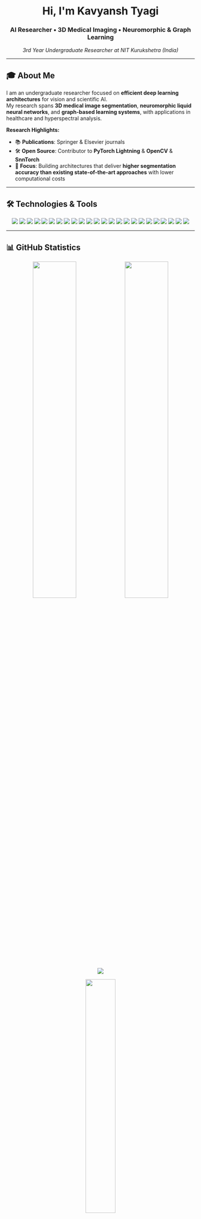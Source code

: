 <h1 align="center">Hi, I'm Kavyansh Tyagi</h1>
<h3 align="center">AI Researcher • 3D Medical Imaging • Neuromorphic & Graph Learning</h3>
<p align="center">
  <em>3rd Year Undergraduate Researcher at NIT Kurukshetra (India)</em>
</p>


---

## 🎓 About Me

I am an undergraduate researcher focused on **efficient deep learning architectures** for vision and scientific AI.  
My research spans **3D medical image segmentation**, **neuromorphic liquid neural networks**, and **graph-based learning systems**, with applications in healthcare and hyperspectral analysis.  

**Research Highlights:**
- 📚 **Publications**: Springer & Elsevier journals    
- 🛠️ **Open Source**: Contributor to **PyTorch Lightning** & **OpenCV** & **SnnTorch**  
- 🔬 **Focus**: Building architectures that deliver **higher segmentation accuracy than existing state-of-the-art approaches** with lower computational costs  

---

## 🛠️ Technologies & Tools

<p align="center">
  <!-- Languages -->
  <img src="https://img.shields.io/badge/Python-3776AB?style=for-the-badge&logo=python&logoColor=white" />
  <img src="https://img.shields.io/badge/C++-00599C?style=for-the-badge&logo=cplusplus&logoColor=white" />
  <img src="https://img.shields.io/badge/Rust-000000?style=for-the-badge&logo=rust&logoColor=white" />
  <img src="https://img.shields.io/badge/Java-007396?style=for-the-badge&logo=java&logoColor=white" />
  <img src="https://img.shields.io/badge/Bash-121011?style=for-the-badge&logo=gnubash&logoColor=white" />
  
  <!-- Core ML/DL -->
  <img src="https://img.shields.io/badge/PyTorch-EE4C2C?style=for-the-badge&logo=pytorch&logoColor=white" />
  <img src="https://img.shields.io/badge/TensorFlow-FF6F00?style=for-the-badge&logo=tensorflow&logoColor=white" />
  <img src="https://img.shields.io/badge/Keras-D00000?style=for-the-badge&logo=keras&logoColor=white" />
  <img src="https://img.shields.io/badge/JAX-3EBA77?style=for-the-badge&logo=jax&logoColor=black" />
  <img src="https://img.shields.io/badge/Scikit--Learn-F7931E?style=for-the-badge&logo=scikit-learn&logoColor=white" />
  
  <!-- Vision/NLP/Graph -->
  <img src="https://img.shields.io/badge/OpenCV-27338e?style=for-the-badge&logo=opencv&logoColor=white" />
  <img src="https://img.shields.io/badge/HuggingFace-FFD21F?style=for-the-badge&logo=huggingface&logoColor=black" />
  <img src="https://img.shields.io/badge/Transformers-ffcc00?style=for-the-badge&logo=transformers&logoColor=black" />
  <img src="https://img.shields.io/badge/torch_geometric-9933cc?style=for-the-badge" />
  <img src="https://img.shields.io/badge/NetworkX-003366?style=for-the-badge" />
  
  <!-- MLOps & Infra -->
  <img src="https://img.shields.io/badge/Weights_&_Biases-FFBE00?style=for-the-badge&logo=weightsandbiases&logoColor=black" />
  <img src="https://img.shields.io/badge/DVC-13AA52?style=for-the-badge&logo=dvc&logoColor=white" />
  <img src="https://img.shields.io/badge/Docker-2496ED?style=for-the-badge&logo=docker&logoColor=white" />
  <img src="https://img.shields.io/badge/Git-F05032?style=for-the-badge&logo=git&logoColor=white" />
  <img src="https://img.shields.io/badge/GitHub_Actions-2088FF?style=for-the-badge&logo=github-actions&logoColor=white" />
  <img src="https://img.shields.io/badge/Linux-FCC624?style=for-the-badge&logo=linux&logoColor=black" />
  
  <!-- Hardware -->
  <img src="https://img.shields.io/badge/Arduino-00979D?style=for-the-badge&logo=arduino&logoColor=white" />
  <img src="https://img.shields.io/badge/Raspberry_Pi-C51A4A?style=for-the-badge&logo=raspberrypi&logoColor=white" />
  <img src="https://img.shields.io/badge/NVIDIA_Jetson-76B900?style=for-the-badge&logo=nvidia&logoColor=white" />
</p>

---

## 📊 GitHub Statistics

<p align="center">
  <img width="48%" src="https://github-readme-stats.vercel.app/api?username=kavyanshtyagi&show_icons=true&theme=tokyonight&hide_border=true&count_private=true" />
  <img width="48%" src="https://github-readme-streak-stats.herokuapp.com/?user=kavyanshtyagi&theme=tokyonight&hide_border=true" />
</p>

<p align="center">
  <img src="https://github-readme-activity-graph.vercel.app/graph?username=kavyanshtyagi&theme=tokyo-night&hide_border=true&area=true" />
</p>

<p align="center">
  <img width="40%" src="https://github-readme-stats.vercel.app/api/top-langs/?username=kavyanshtyagi&theme=tokyonight&hide_border=true&layout=compact" />
</p>

---

## 🔬 Featured Research Projects

### 🧠 RefineFormer3D: Efficient 3D Segmentation
**Tech Stack:** PyTorch, CUDA, Medical Imaging Libraries  
**Contribution:** A lightweight transformer-based model achieving **higher segmentation accuracy than existing state-of-the-art approaches** while reducing GFLOPs and parameter count  
**Impact:** Strong results on BraTS & Synapse datasets   

### 📡 Spectral Causal Neural Field (SCNF)  
**Tech Stack:** Torch, Fourier Operators, Spectral Analysis  
**Contribution:** Physics-aware causal framework for hyperspectral super-resolution  
**Impact:** Benchmarking against DiffuHSI and RAWformer  

### 🔬 LiquidSpikeFormer  
**Tech Stack:** PyTorch, SpikingNN, Differential Equations  
**Contribution:** Combines liquid neural networks with transformer dynamics for adaptive temporal modeling  
**Impact:** Neuromorphic computing applied to event-based vision  

### 🌐 Temporal Graph Networks  
**Tech Stack:** PyTorch Geometric Temporal, NetworkX  
**Achievement:** +15% over baselines on large-scale Wikipedia dataset (5M+ nodes)  
**Status:** NeurIPS 2025 target  

---

## 📈 Contribution Graph

<p align="center">
  <img src="https://github-profile-summary-cards.vercel.app/api/cards/profile-details?username=kavyanshtyagi&theme=github_dark" />
</p>

<p align="center">
  <img width="32%" src="https://github-profile-summary-cards.vercel.app/api/cards/repos-per-language?username=kavyanshtyagi&theme=github_dark" />
  <img width="32%" src="https://github-profile-summary-cards.vercel.app/api/cards/most-commit-language?username=kavyanshtyagi&theme=github_dark" />
  <img width="32%" src="https://github-profile-summary-cards.vercel.app/api/cards/productive-time?username=kavyanshtyagi&theme=github_dark&utcOffset=5.5" />
</p>

---

## 🏆 Achievements & Recognition

- 📚 **Published in Springer & Elsevier journals**   
- 🌟 **Contributor to PyTorch Lightning & OpenCV & SnnTorch**  
- 🔬 **Targeting top-tier Core A\* conferences (NeurIPS, CVPR, ICLR)**  
- 💡 **Developed novel architectures in 3D vision, neuromorphic AI, and hyperspectral learning**  

---

## 📫 Connect

<p align="center">
  <a href="mailto:kavyansh.tyagi7@gmail.com"><img src="https://img.shields.io/badge/Email-D14836?style=for-the-badge&logo=gmail&logoColor=white"/></a>
  <a href="https://www.linkedin.com/in/kavyansh-tyagi-9b5410264/"><img src="https://img.shields.io/badge/LinkedIn-0077B5?style=for-the-badge&logo=linkedin&logoColor=white"/></a>
  <a href="https://github.com/kavyanshtyagi"><img src="https://img.shields.io/badge/GitHub-100000?style=for-the-badge&logo=github&logoColor=white"/></a>
</p>

**Currently Seeking:** Summer 2025 AI/ML Research Internships  
**Interests:** Computer Vision • Neuromorphic AI • Graph Learning • Medical Imaging  

---

<p align="center">
  <img src="https://capsule-render.vercel.app/api?type=waving&color=gradient&height=100&section=footer"/>
</p>

<h3 align="center">
  <em>"Advancing efficient AI architectures from theory to real-world impact"</em>
</h3>
